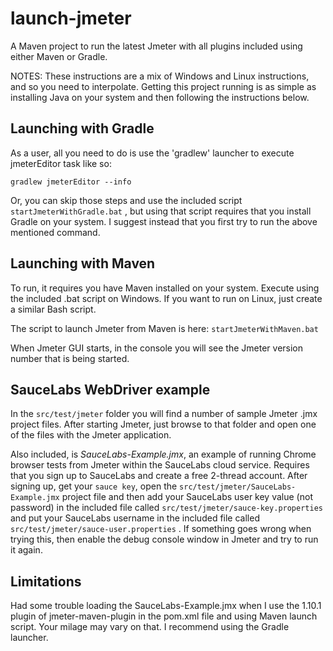 # launch-jmeter

A Maven project to run the latest Jmeter with all plugins included using either Maven or Gradle.  

NOTES: These instructions are a mix of Windows and Linux instructions, and so you need to interpolate.  Getting this project running is as simple as installing Java on your system and then following the instructions below.

## Launching with Gradle

As a user, all you need to do is use the 'gradlew' launcher to execute jmeterEditor task like so:

    gradlew jmeterEditor --info

Or, you can skip those steps and use the included script ```startJmeterWithGradle.bat``` , but using that script requires that you install Gradle on your system.  I suggest instead that you first try to run the above mentioned command.

## Launching with Maven

To run, it requires you have Maven installed on your system.  Execute using the included .bat script 
on Windows.   If you want to run on Linux, just create a similar Bash script.

The script to launch Jmeter from Maven is here: ```startJmeterWithMaven.bat```

When Jmeter GUI starts, in the console you will see the Jmeter version number that is being started.

## SauceLabs WebDriver example

In the ```src/test/jmeter``` folder you will find a number of sample Jmeter .jmx project files. After starting Jmeter, just browse to that folder and open one of the files with the Jmeter application.

Also included, is *SauceLabs-Example.jmx*, an example of running Chrome browser tests from Jmeter within the SauceLabs cloud service.  Requires that you sign up to SauceLabs and create a free 2-thread account.    After signing up, get your ```sauce key```, open the ```src/test/jmeter/SauceLabs-Example.jmx``` project file and then add your SauceLabs user key value (not password) in the included file called ```src/test/jmeter/sauce-key.properties``` and put your SauceLabs username in the included file called ```src/test/jmeter/sauce-user.properties``` .   If something goes wrong when trying this, then enable the debug console window in Jmeter and try to run it again.

## Limitations

Had some trouble loading the SauceLabs-Example.jmx when I use the 1.10.1 plugin of jmeter-maven-plugin in the pom.xml file and using Maven launch script.   Your milage may vary on that.  I recommend using the Gradle launcher.




